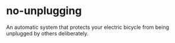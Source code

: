# no-unplugging
An automatic system that protects your electric bicycle from being unplugged by others deliberately.
